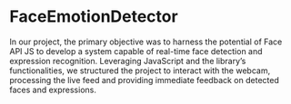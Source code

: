# FaceEmotionDetector

In our project, the primary objective was to harness the potential of Face API JS to develop a system capable of real-time face detection and expression recognition. Leveraging JavaScript and the library’s functionalities, we structured the project to interact with the webcam, processing the live feed and providing immediate feedback on detected faces and expressions.
